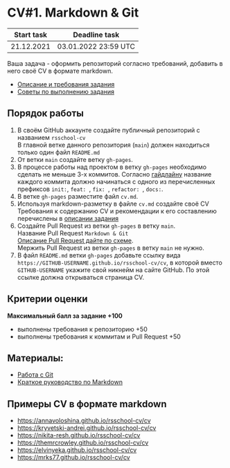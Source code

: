 #  CV#1. Markdown & Git

| Start task | Deadline task        | 
|------------|----------------------|
| 21.12.2021 | 03.01.2022 23:59 UTC |

Ваша задача - оформить репозиторий согласно требований, добавить в него своё CV в формате markdown.  

- [Описание и требования задания](cv.md)
- [Советы по выполнению задания](cv-hints.md)

## Порядок работы
1. В своём GitHub аккаунте создайте публичный репозиторий с названием `rsschool-cv`  
В главной ветке данного репозитория (`main`) должен находиться только один файл `README.md`
2. От ветки `main` создайте ветку `gh-pages`.  
3. В процессе работы над проектом в ветку `gh-pages` необходимо сделать не меньше 3-х коммитов. Согласно [гайдлайну](https://docs.rs.school/#/git-convention) название каждого коммита должно начинаться с одного из перечисленных префиксов `init:`, `feat: `, `fix: `, `refactor: `, `docs:`.
4. В ветке `gh-pages` разместите файл `cv.md`. 
5. Используя markdown-разметку в файле `cv.md` создайте своё CV  
Требования к содержанию CV и рекомендации к его составлению перечислены в [описании задания](cv.md#содержание-cv)
6. Создайте Pull Request из ветки `gh-pages` в ветку `main`.  
Название Pull Request `Markdown & Git`  
[Описание Pull Request дайте по схеме](https://docs.rs.school/#/pull-request-review-process?id=Требования-к-pull-request-pr).  
Мержить Pull Request из ветки `gh-pages` в ветку `main` не нужно.
7. В файл `README.md` ветки `gh-pages` добавьте ссылку вида `https://GITHUB-USERNAME.github.io/rsschool-cv/cv`, в которой вместо `GITHUB-USERNAME` укажите свой никнейм на сайте GitHub. По этой ссылке должна открываться страница CV.

## Критерии оценки
**Максимальный балл за задание +100**
- выполнены требования к репозиторию +50
- выполнены требования к коммитам и Pull Request +50

## Материалы:
- [Работа с Git](git.md)
- [Краткое руководство по Markdown](https://paulradzkov.com/2014/markdown_cheatsheet/)

## Примеры CV в формате markdown
- https://annavoloshina.github.io/rsschool-cv/cv
- https://kryvetski-andrei.github.io/rsschool-cv/cv
- https://nikita-resh.github.io/rsschool-cv/cv
- https://themrcrowley.github.io/rsschool-cv/cv
- https://elvinyeka.github.io/rsschool-cv/cv
- https://mrks77.github.io/rsschool-cv/cv


